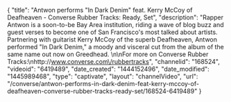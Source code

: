 {
    "title": "Antwon performs \"In Dark Denim\" feat. Kerry McCoy of Deafheaven - Converse Rubber Tracks: Ready, Set",
    "description": "Rapper Antwon is a soon-to-be Bay Area institution, riding a wave of blog buzz and guest verses to become one of San Francisco's most talked about artists. Partnering with guitarist Kerry McCoy of the superb Deafheaven, Antwon performed \"In Dark Denim,\" a moody and visceral cut from the album of the same name out now on Greedhead. \n\nFor more on Converse Rubber Tracks:\nhttp:\/\/www.converse.com\/rubbertracks",
    "channelid": "168524",
    "videoid": "6419489",
    "date_created": "1444152496",
    "date_modified": "1445989468",
    "type": "captivate",
    "layout": "channelVideo",
    "url": "\/converse\/antwon-performs-in-dark-denim-feat-kerry-mccoy-of-deafheaven-converse-rubber-tracks-ready-set\/168524-6419489"
}